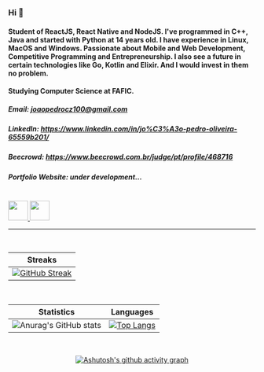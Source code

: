### Hi 👋
#### Student of ReactJS, React Native and NodeJS. I've programmed in C++, Java and started with Python at 14 years old. I have experience in Linux, MacOS and Windows. Passionate about Mobile and Web Development, Competitive Programming and Entrepreneurship. I also see a future in certain technologies like Go, Kotlin and Elixir. And I would invest in them no problem.
#### Studying Computer Science at FAFIC.

##### Email: **joaopedrocz100@gmail.com**
##### LinkedIn: **https://www.linkedin.com/in/jo%C3%A3o-pedro-oliveira-65559b201/**
##### Beecrowd: **https://www.beecrowd.com.br/judge/pt/profile/468716**
##### Portfolio Website: *under development...*

<br />

<a href = "mailto:joaopedrocz100@gmail.com">
  <img height="40" src="https://img.shields.io/badge/-Gmail-%23333?style=for-the-badge&logo=gmail&logoColor=red" target="_blank">
</a>
<a href="https://www.linkedin.com/in/jo%C3%A3o-pedro-oliveira-65559b201/" target="_blank">
  <img height="40" src="https://img.shields.io/badge/-LinkedIn-%230077B5?style=for-the-badge&logo=linkedin&logoColor=white" target="_blank">
</a>

<hr/>
<br/>

<div align="center">
  
  | Streaks |
  |--|
  |[![GitHub Streak](https://github-readme-streak-stats.herokuapp.com/?user=Joao010&theme=radical)](https://github.com/Joao010/github-readme-streak-stats)|
  
  <br/>
  
  | Statistics|Languages |
  |--|--|
  |![Anurag's GitHub stats](https://github-readme-stats.vercel.app/api?username=Joao010&show_icons=true&theme=radical)|[![Top Langs](https://github-readme-stats.vercel.app/api/top-langs/?username=Joao010&layout=compact&theme=radical)](https://github.com/Joao010/github-readme-stats)|

  <br/>
  
  [![Ashutosh's github activity graph](https://activity-graph.herokuapp.com/graph?username=Joao010&theme=redical)](https://github.com/Joao010/github-readme-activity-graph)
  
  <br/><br/>
</div>
